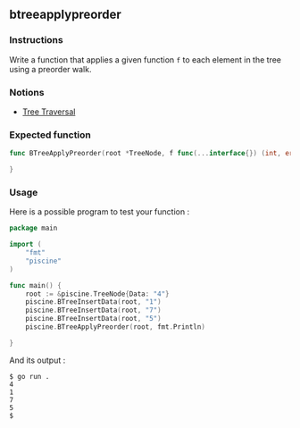 ## btreeapplypreorder

### Instructions

Write a function that applies a given function `f` to each element in the tree using a preorder walk.

### Notions

- [Tree Traversal](https://en.wikipedia.org/wiki/Tree_traversal)

### Expected function

```go
func BTreeApplyPreorder(root *TreeNode, f func(...interface{}) (int, error)) {

}
```

### Usage

Here is a possible program to test your function :

```go
package main

import (
	"fmt"
	"piscine"
)

func main() {
	root := &piscine.TreeNode{Data: "4"}
	piscine.BTreeInsertData(root, "1")
	piscine.BTreeInsertData(root, "7")
	piscine.BTreeInsertData(root, "5")
	piscine.BTreeApplyPreorder(root, fmt.Println)

}
```

And its output :

```console
$ go run .
4
1
7
5
$
```
